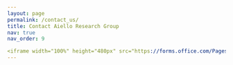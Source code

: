 ```yaml
---
layout: page
permalink: /contact_us/
title: Contact Aiello Research Group
nav: true
nav_order: 9

<iframe width="100%" height="480px" src="https://forms.office.com/Pages/ResponsePage.aspx?id=myoAsBcATUCX3D07qwm-gfQfpgZgPPBHom9w3aKXphdURUdKRFRINVYwQVo1RzhaQTIzT1U3V0JHQy4u&embed=true" frameborder="0" marginwidth="0" marginheight="0" style="border: none; max-width:100%; max-height:100vh" allowfullscreen webkitallowfullscreen mozallowfullscreen msallowfullscreen> </iframe>
---
```




